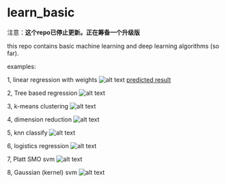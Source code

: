 # learn_basic

注意：**这个repo已停止更新。正在筹备一个升级版**

this repo contains basic machine learning and deep learning algorithms (so far).

examples:

1, linear regression with weights
![alt text](https://github.com/JeffreyWang2864/learn_baslc/blob/master/learning/images/linear_regression%20with%20weights.png)
[predicted result](https://github.com/JeffreyWang2864/learn_baslc/blob/master/learning/images/lregression%20with%20weights%20result.txt)

2, Tree based regression
![alt text](https://github.com/JeffreyWang2864/learn_baslc/blob/master/learning/images/tree_based_regression.png)

3, k-means clustering
![alt text](https://github.com/JeffreyWang2864/learn_baslc/blob/master/learning/images/kmean_clustering.png)

4, dimension reduction
![alt text](https://github.com/JeffreyWang2864/learn_baslc/blob/master/learning/images/dimension%20decrease.png)

5, knn classify
![alt text](https://github.com/JeffreyWang2864/learn_baslc/blob/master/learning/images/knn.png)

6, logistics regression
![alt text](https://github.com/JeffreyWang2864/learn_baslc/blob/master/learning/images/logic%20regression.png)

7, Platt SMO svm
![alt text](https://github.com/JeffreyWang2864/learn_baslc/blob/master/learning/images/platt_smo_svm.png)

8, Gaussian (kernel) svm
![alt text](https://github.com/JeffreyWang2864/learn_baslc/blob/master/learning/images/Gaussian%20kernel%20svm.png)
